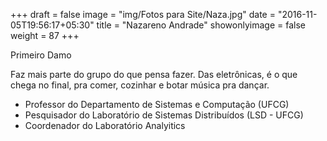 +++
draft = false
image = "img/Fotos para Site/Naza.jpg"
date = "2016-11-05T19:56:17+05:30"
title = "Nazareno Andrade"
showonlyimage = false
weight = 87
+++

Primeiro Damo
<!--more-->

Faz mais parte do grupo do que pensa fazer. Das eletrônicas, é o que chega no final, pra comer, cozinhar e botar música pra dançar.

* Professor do Departamento de Sistemas e Computação (UFCG)
* Pesquisador do Laboratório de Sistemas Distribuídos (LSD - UFCG)
* Coordenador do Laboratório Analyitics
